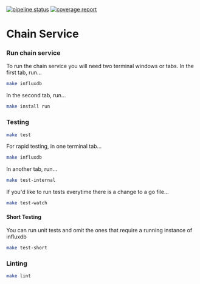 [![pipeline status](https://gitlab.com/thorchain/bepswap/chain-service/badges/master/pipeline.svg)](https://gitlab.com/thorchain/bepswap/chain-service/commits/master)
[![coverage report](https://gitlab.com/thorchain/bepswap/chain-service/badges/master/coverage.svg)](https://gitlab.com/thorchain/bepswap/chain-service/commits/master)

Chain Service 
=============

### Run chain service
To run the chain service you will need two terminal windows or tabs. In the
first tab, run...
```bash
make influxdb
```

In the second tab, run...
```bash
make install run
```


### Testing
```bash
make test
```

For rapid testing, in one terminal tab...
```bash
make influxdb
```

In another tab, run...
```bash
make test-internal
```

If you'd like to run tests everytime there is a change to a go file...
```bash
make test-watch
```

#### Short Testing
You can run unit tests and omit the ones that require a running instance of
influxdb
```bash
make test-short
```

### Linting
```bash
make lint
```
